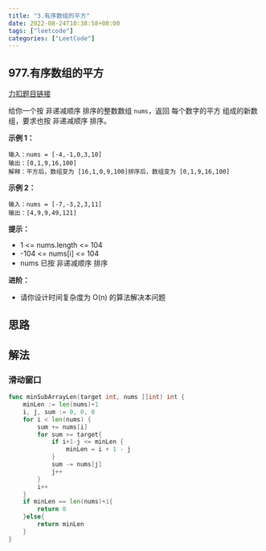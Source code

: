 ```yaml
---
title: "3.有序数组的平方"
date: 2022-08-24T10:38:58+08:00
tags: ["leetcode"]
categories: ["LeetCode"]
---
```


## 977.有序数组的平方

[力扣题目链接](https://leetcode.cn/problems/squares-of-a-sorted-array/)


给你一个按 非递减顺序 排序的整数数组 `nums`，返回 每个数字的平方 组成的新数组，要求也按 非递减顺序 排序。
 

**示例 1：**

    输入：nums = [-4,-1,0,3,10]
    输出：[0,1,9,16,100]
    解释：平方后，数组变为 [16,1,0,9,100]排序后，数组变为 [0,1,9,16,100]


**示例 2：**

    输入：nums = [-7,-3,2,3,11]
    输出：[4,9,9,49,121]


**提示：**

* 1 <= nums.length <= 104
* -104 <= nums[i] <= 104
* nums 已按 非递减顺序 排序


**进阶：**

* 请你设计时间复杂度为 O(n) 的算法解决本问题


## 思路

## 解法

### 滑动窗口

```go
func minSubArrayLen(target int, nums []int) int {
    minLen := len(nums)+1
    i, j, sum := 0, 0, 0
    for i < len(nums) {
        sum += nums[i]
        for sum >= target{
            if i+1-j <= minLen {
                minLen = i + 1 - j
            }
            sum -= nums[j]
            j++
        }
        i++
    }
    if minLen == len(nums)+1{
        return 0
    }else{
        return minLen
    }
}
```



